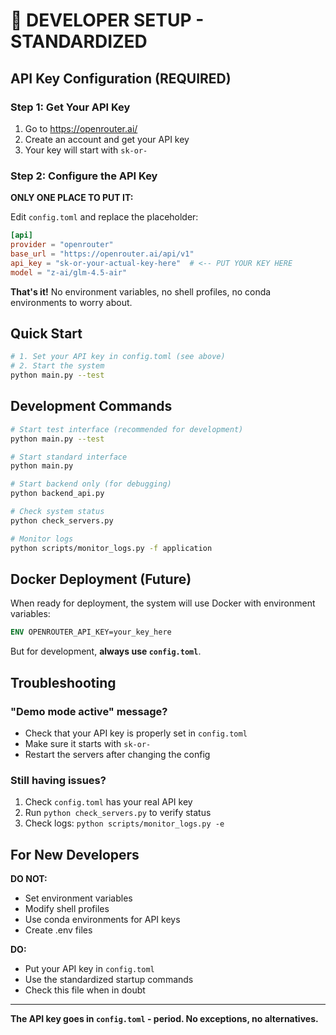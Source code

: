 # 🚀 DEVELOPER SETUP - STANDARDIZED

## API Key Configuration (REQUIRED)

### Step 1: Get Your API Key
1. Go to https://openrouter.ai/
2. Create an account and get your API key
3. Your key will start with `sk-or-`

### Step 2: Configure the API Key
**ONLY ONE PLACE TO PUT IT:**

Edit `config.toml` and replace the placeholder:

```toml
[api]
provider = "openrouter"
base_url = "https://openrouter.ai/api/v1"
api_key = "sk-or-your-actual-key-here"  # <-- PUT YOUR KEY HERE
model = "z-ai/glm-4.5-air"
```

**That's it!** No environment variables, no shell profiles, no conda environments to worry about.

## Quick Start

```bash
# 1. Set your API key in config.toml (see above)
# 2. Start the system
python main.py --test
```

## Development Commands

```bash
# Start test interface (recommended for development)
python main.py --test

# Start standard interface
python main.py

# Start backend only (for debugging)
python backend_api.py

# Check system status
python check_servers.py

# Monitor logs
python scripts/monitor_logs.py -f application
```

## Docker Deployment (Future)

When ready for deployment, the system will use Docker with environment variables:

```dockerfile
ENV OPENROUTER_API_KEY=your_key_here
```

But for development, **always use `config.toml`**.

## Troubleshooting

### "Demo mode active" message?
- Check that your API key is properly set in `config.toml`
- Make sure it starts with `sk-or-`
- Restart the servers after changing the config

### Still having issues?
1. Check `config.toml` has your real API key
2. Run `python check_servers.py` to verify status
3. Check logs: `python scripts/monitor_logs.py -e`

## For New Developers

**DO NOT:**
- Set environment variables
- Modify shell profiles  
- Use conda environments for API keys
- Create .env files

**DO:**
- Put your API key in `config.toml`
- Use the standardized startup commands
- Check this file when in doubt

---

**The API key goes in `config.toml` - period. No exceptions, no alternatives.**

